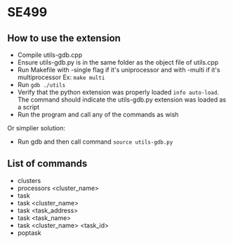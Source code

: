 # SE499
## How to use the extension
* Compile utils-gdb.cpp
* Ensure utils-gdb.py is in the same folder as the object file of utils.cpp
* Run Makefile with -single flag if it's uniprocessor and with -multi if it's
  multiprocessor
    Ex: `make multi`
* Run `gdb ./utils`
* Verify that the python extension was properly loaded `info auto-load`. The
  command should indicate the utils-gdb.py extension was loaded as a script
* Run the program and call any of the commands as wish

Or simplier solution:
* Run gdb and then call command `source utils-gdb.py`

## List of commands
* clusters
* processors <cluster_name>
* task
* task <cluster_name>
* task <task_address>
* task <task_name>
* task <cluster_name> <task_id>
* poptask
